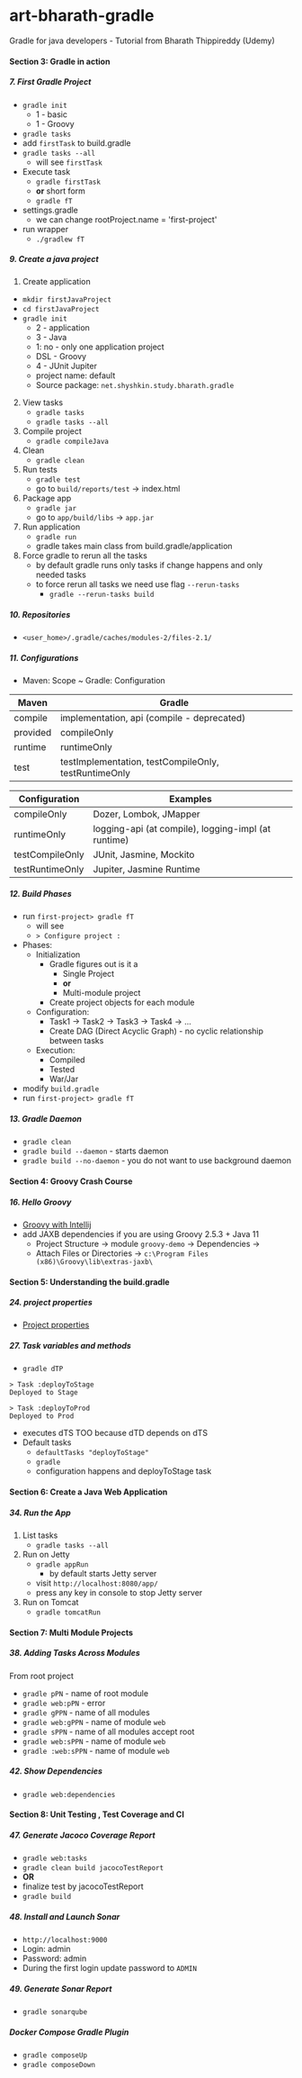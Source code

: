 # art-bharath-gradle
Gradle for java developers - Tutorial from Bharath Thippireddy (Udemy)

####  Section 3: Gradle in action

#####  7. First Gradle Project

-  `gradle init`
    - 1 - basic
    - 1 - Groovy
-  `gradle tasks`    
-  add `firstTask` to build.gradle
-  `gradle tasks --all`
   -  will see `firstTask`
-  Execute task
   -  `gradle firstTask`
   -  **or** short form
   -  `gradle fT`
-  settings.gradle
   -  we can change rootProject.name = 'first-project'
-  run wrapper
   -  `./gradlew fT`
   
#####  9. Create a java project

1.  Create application
   -  `mkdir firstJavaProject`
   -  `cd firstJavaProject`
   -  `gradle init`
      -  2 - application
      -  3 - Java
      -  1: no - only one application project
      -  DSL - Groovy
      -  4 - JUnit Jupiter
      -  project name: default
      -  Source package: `net.shyshkin.study.bharath.gradle`
2.  View tasks
    -  `gradle tasks`
    -  `gradle tasks --all`
3.  Compile project
    -  `gradle compileJava`
4.  Clean
    -  `gradle clean`
5.  Run tests
    -  `gradle test`
    -  go to `build/reports/test` -> index.html
6.  Package app
    -  `gradle jar`
    -  go to `app/build/libs` -> `app.jar`
7.  Run application
    -  `gradle run`
    -  gradle takes main class from build.gradle/application
8.  Force gradle to rerun all the tasks
    -  by default gradle runs only tasks if change happens and only needed tasks
    -  to force rerun all tasks we need use flag `--rerun-tasks`
        -  `gradle --rerun-tasks build`

#####  10. Repositories

-  `<user_home>/.gradle/caches/modules-2/files-2.1/`

#####  11. Configurations

-  Maven: Scope ~ Gradle: Configuration
    
|Maven|Gradle|     
|---|---|
|compile|implementation, api (compile - deprecated)|
|provided|compileOnly|
|runtime|runtimeOnly|
|test|testImplementation, testCompileOnly, testRuntimeOnly|    

| Configuration|Examples |
|---|---|
| compileOnly| Dozer, Lombok, JMapper |
| runtimeOnly| logging-api (at compile), logging-impl (at runtime) |
| testCompileOnly| JUnit, Jasmine, Mockito |
| testRuntimeOnly| Jupiter, Jasmine Runtime |

#####  12. Build Phases

-  run `first-project> gradle fT`
    -  will see
    -  `> Configure project :`
-  Phases:
    -  Initialization
        -  Gradle figures out is it a
            -  Single Project
            -  **or**
            -  Multi-module project
        -  Create project objects for each module
    -  Configuration:
        -  Task1 -> Task2 -> Task3 -> Task4 -> ...
        -  Create DAG (Direct Acyclic Graph) - no cyclic relationship between tasks
    -  Execution:
        -  Compiled
        -  Tested
        -  War/Jar
-  modify `build.gradle`
-  run `first-project> gradle fT`

#####  13. Gradle Daemon

-  `gradle clean`
-  `gradle build --daemon` - starts daemon
-  `gradle build --no-daemon` - you do not want to use background daemon


####  Section 4: Groovy Crash Course

#####  16. Hello Groovy

-  [Groovy with Intellij](https://www.logicbig.com/tutorials/misc/groovy/intellij.html)
-  add JAXB dependencies if you are using Groovy 2.5.3 + Java 11
    -  Project Structure -> module `groovy-demo` -> Dependencies ->
    -  Attach Files or Directories -> `c:\Program Files (x86)\Groovy\lib\extras-jaxb\`

####  Section 5: Understanding the build.gradle

#####  24. project properties

-  [Project properties](https://docs.gradle.org/current/dsl/org.gradle.api.Project.html#N14D49)

#####  27. Task variables and methods

-  `gradle dTP`
```
> Task :deployToStage
Deployed to Stage

> Task :deployToProd
Deployed to Prod
```
-  executes dTS TOO because dTD depends on dTS 
-  Default tasks
    -  `defaultTasks "deployToStage"`
    -  `gradle`
    -  configuration happens and deployToStage task

####  Section 6: Create a Java Web Application  

#####  34. Run the App

1.  List tasks
    -  `gradle tasks --all`
2.  Run on Jetty
    -  `gradle appRun`
        -  by default starts Jetty server     
    -  visit `http://localhost:8080/app/`
    -  press any key in console to stop Jetty server
3.  Run on Tomcat
    -  `gradle tomcatRun`

####  Section 7: Multi Module Projects

#####  38. Adding Tasks Across Modules

From root project
-  `gradle pPN` - name of root module
-  `gradle web:pPN` - error
-  `gradle gPPN` - name of all modules
-  `gradle web:gPPN` - name of module `web`
-  `gradle sPPN` - name of all modules accept root
-  `gradle web:sPPN` - name of module `web`
-  `gradle :web:sPPN` - name of module `web`

#####  42. Show Dependencies

-  `gradle web:dependencies`

####  Section 8: Unit Testing , Test Coverage and CI

#####  47. Generate Jacoco Coverage Report

-  `gradle web:tasks`
-  `gradle clean build jacocoTestReport`
-  **OR**
-  finalize test by jacocoTestReport
-  `gradle build`

#####  48. Install and Launch Sonar

-  `http://localhost:9000`
-  Login: admin
-  Password: admin
-  During the first login update password to `ADMIN`

#####  49. Generate Sonar Report

-  `gradle sonarqube`

#####  Docker Compose Gradle Plugin  

-  `gradle composeUp`
-  `gradle composeDown`


    